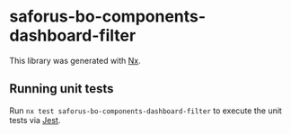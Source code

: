 # saforus-bo-components-dashboard-filter

This library was generated with [Nx](https://nx.dev).

## Running unit tests

Run `nx test saforus-bo-components-dashboard-filter` to execute the unit tests via [Jest](https://jestjs.io).

